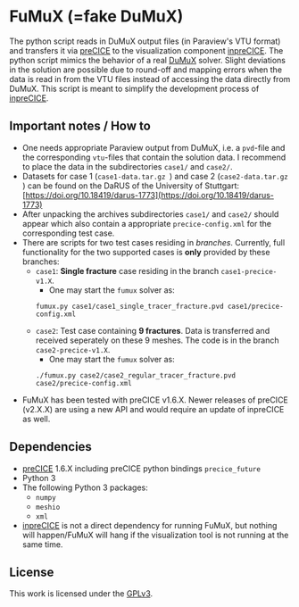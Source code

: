 # FuMuX (=fake DuMuX)

The python script reads in DuMuX output files (in Paraview's VTU format) and transfers it via [preCICE](https://www.precice.org/) to the visualization component [inpreCICE](https://github.com/SteScheller/inpreCICE/). The python script mimics the behavior of a real [DuMuX](https://dumux.org/) solver. Slight deviations in the solution are possible due to round-off and mapping errors when the data is read in from the VTU files instead of accessing the data directly from DuMuX. This script is meant to simplify the development process of [inpreCICE](https://github.com/SteScheller/inpreCICE/).

## Important notes / How to

- One needs appropriate Paraview output from DuMuX, i.e. a `pvd`-file and the corresponding `vtu`-files that contain the solution data. I recommend to place the data in the subdirectories `case1/` and `case2/`.
- Datasets for case 1  (`case1-data.tar.gz `) and case 2 (`case2-data.tar.gz `) can be found on the DaRUS of the University of Stuttgart: [https://doi.org/10.18419/darus-1773](https://doi.org/10.18419/darus-1773)
- After unpacking the archives subdirectories `case1/` and `case2/` should appear which also contain a appropriate `precice-config.xml` for the corresponding test case.
- There are scripts for two test cases residing in *branches*. Currently, full functionality for the two supported cases is **only** provided by these branches:
    - `case1`: **Single fracture** case residing in the branch `case1-precice-v1.X`.
        - One may start the `fumux` solver as:
        ```
        fumux.py case1/case1_single_tracer_fracture.pvd case1/precice-config.xml
        ```
    - `case2`: Test case containing **9 fractures**. Data is transferred and received seperately on these 9 meshes. The code is in the branch `case2-precice-v1.X`.
        - One may start the `fumux` solver as:
        ```
        ./fumux.py case2/case2_regular_tracer_fracture.pvd case2/precice-config.xml
        ```
- FuMuX has been tested with preCICE v1.6.X. Newer releases of preCICE (v2.X.X) are using a new API and would require an update of inpreCICE as well.

## Dependencies

- [preCICE](https://www.precice.org/) 1.6.X including preCICE python bindings `precice_future`
- Python 3
- The following Python 3 packages:
    - `numpy`
    - `meshio`
    - `xml`
- [inpreCICE](https://github.com/SteScheller/inpreCICE/) is not a direct dependency for running FuMuX, but nothing will happen/FuMuX will hang if the visualization tool is not running at the same time.

## License

This work is licensed under the [GPLv3](./LICENSE).